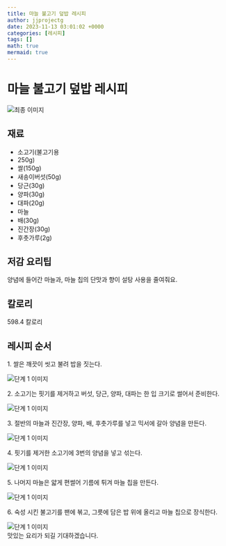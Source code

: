 ```yaml
---
title: 마늘 불고기 덮밥 레시피
author: jjprojectg
date: 2023-11-13 03:01:02 +0000
categories: [레시피]
tags: []
math: true
mermaid: true
---
```

<meta name="og:type" content="website"/>
<meta charset="UTF-8"/>
<div class="header">
  <h1>마늘 불고기 덮밥 레시피</h1>
</div>

<div class="container my-4">
  <div class="row">
    <div class="col-12 col-md-6">
      <div class="recipe-image">
        <img src="http://www.foodsafetykorea.go.kr/uploadimg/cook/10_01060_2.png" class="step-image" alt="최종 이미지"/>
      </div>
    </div>
    <div class="col-12 col-md-6">
      <div class="ingredients">
        <h2>재료</h2>
        <ul class="card">
          <li> 소고기(불고기용 </li>
          <li>  250g) </li>
          <li>  쌀(150g) </li>
          <li> 새송이버섯(50g) </li>
          <li>  당근(30g) </li>
          <li>  양파(30g) </li>
          <li> 대파(20g) </li>
          <li>  마늘 </li>
          <li>  배(30g) </li>
          <li>  진간장(30g) </li>
          <li> 후춧가루(2g) </li>
</ul>
      </div>
    </div>
    <div class="col-12 col-md-6">
      <div class="ingredients">
        <h2>저감 요리팁</h2>
        <div class="card"> 
          <p>
            양념에 들어간 마늘과, 마늘 칩의 단맛과 향이 설탕 사용을 줄여줘요.
          </p>
        </div>
      </div>
      <div class="ingredients">
        <h2>칼로리</h2>
        <div class="card"> 
          <p>
            598.4 칼로리
          </p>
        </div>
      </div>
    </div>
  </div>

  <h2 class="my-4">레시피 순서</h2>
  <div class="card recipe-card">
    <div class="card-body recipe-step">
      <p class="card-text step-description">1. 쌀은 깨끗이 씻고 불려 밥을
짓는다.</p>
      <img src="http://www.foodsafetykorea.go.kr/uploadimg/cook/20_01060_1.JPG" alt="단계 1 이미지" class="step-image"/>
    </div>
  </div>
  <div class="card recipe-card">
    <div class="card-body recipe-step">
      <p class="card-text step-description">2. 소고기는 핏기를 제거하고 버섯,
당근, 양파, 대파는 한 입 크기로
썰어서 준비한다.</p>
      <img src="http://www.foodsafetykorea.go.kr/uploadimg/cook/20_01060_2.JPG" alt="단계 1 이미지" class="step-image"/>
    </div>
  </div>
  <div class="card recipe-card">
    <div class="card-body recipe-step">
      <p class="card-text step-description">3. 절반의 마늘과 진간장, 양파, 배,
후춧가루를 넣고 믹서에 갈아
양념을 만든다.</p>
      <img src="http://www.foodsafetykorea.go.kr/uploadimg/cook/20_01060_3.JPG" alt="단계 1 이미지" class="step-image"/>
    </div>
  </div>
  <div class="card recipe-card">
    <div class="card-body recipe-step">
      <p class="card-text step-description">4. 핏기를 제거한 소고기에 3번의
양념을 넣고 섞는다.</p>
      <img src="http://www.foodsafetykorea.go.kr/uploadimg/cook/20_01060_4.JPG" alt="단계 1 이미지" class="step-image"/>
    </div>
  </div>
  <div class="card recipe-card">
    <div class="card-body recipe-step">
      <p class="card-text step-description">5. 나머지 마늘은 얇게 편썰어
기름에 튀겨 마늘 칩을 만든다.</p>
      <img src="http://www.foodsafetykorea.go.kr/uploadimg/cook/20_01060_5.JPG" alt="단계 1 이미지" class="step-image"/>
    </div>
  </div>
  <div class="card recipe-card">
    <div class="card-body recipe-step">
      <p class="card-text step-description">6. 숙성 시킨 불고기를 팬에 볶고,
그릇에 담은 밥 위에 올리고 마늘
칩으로 장식한다.</p>
      <img src="http://www.foodsafetykorea.go.kr/uploadimg/cook/20_01060_6.JPG" alt="단계 1 이미지" class="step-image"/>
    </div>
  </div>

</div>
맛있는 요리가 되길 기대하겠습니다.

